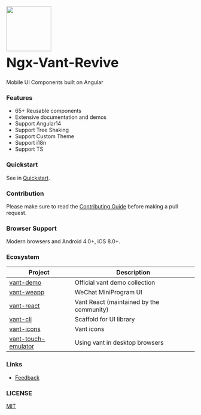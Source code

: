 <div class="card">
  <div class="van-doc-intro">
    <img class="van-doc-intro__logo" style="width: 120px; height: 120px;" src="https://img.yzcdn.cn/vant/logo.png">
    <h2 style="margin: 0; font-size: 36px; line-height: 60px;">Ngx-Vant-Revive</h2>
    <p>Mobile UI Components built on Angular</p>
  </div>
</div>

### Features

- 65+ Reusable components
- Extensive documentation and demos
- Support Angular14
- Support Tree Shaking
- Support Custom Theme
- Support i18n
- Support TS

### Quickstart

See in [Quickstart](#/en-US/quickstart).

### Contribution

Please make sure to read the [Contributing Guide](#/en-US/contribution) before making a pull request.

### Browser Support

Modern browsers and Android 4.0+, iOS 8.0+.

### Ecosystem

| Project                                                                                     | Description                              |
| ------------------------------------------------------------------------------------------- | ---------------------------------------- |
| [vant-demo](https://github.com/youzan/vant-demo)                                            | Official vant demo collection            |
| [vant-weapp](https://github.com/youzan/vant-weapp)                                          | WeChat MiniProgram UI                    |
| [vant-react](https://github.com/mxdi9i7/vant-react)                                         | Vant React (maintained by the community) |
| [vant-cli](https://github.com/youzan/vant/tree/dev/packages/vant-cli)                       | Scaffold for UI library                  |
| [vant-icons](https://github.com/youzan/vant/tree/dev/packages/vant-icons)                   | Vant icons                               |
| [vant-touch-emulator](https://github.com/youzan/vant/tree/dev/packages/vant-touch-emulator) | Using vant in desktop browsers           |

### Links

- [Feedback](https://github.com/yutao331763646/ngx-vant-revive/issues)

### LICENSE

[MIT](https://zh.wikipedia.org/wiki/MIT%E8%A8%B1%E5%8F%AF%E8%AD%89)
